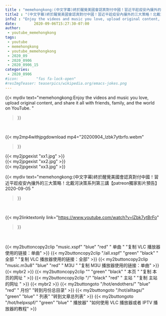 ```yaml
---
title : "memehongkong:(中文字幕)終於醒覺美國會認真對付中國！習近平趁疫安內攘外的三大策略！北戴河決策系列第三講【patreon獨家影片預告】2020-09-05 "
title2 : "(中文字幕)終於醒覺美國會認真對付中國！習近平趁疫安內攘外的三大策略！北戴河決策系列第三講【patreon獨家影片預告】2020-09-05 "
info2 : "Enjoy the videos and music you love, upload original content, and share it all with friends, family, and the world on YouTube. "
date:        2020-09-06T15:27:30-07:00
author:
 - youtube_memehongkong
tags:
 - youtube
 - memehongkong
 - youtube_memehongkong
 - 2020_09
 - 2020_0906
 - 2020_0906_15
categories:
 - 2020_0906
#icon:        "fas fa-lock-open"
#resImgTeaser: teaserpics/wikipedia.org/emacs-jokes.png
---
```


{{< mydiv text="memehongkong:Enjoy the videos and music you love, upload original content, and share it all with friends, family, and the world on YouTube. "
>}}
<br>


{{< my2mp4withjpgdownload mp4="20200904_lzbk7ytbrfo.webm"
>}}

{{< my2jpgexist "xx1.jpg" >}}<br>
{{< my2jpgexist "xx2.jpg" >}}<br>
{{< my2jpgexist "xx3.jpg" >}}<br>



{{< mydiv text="memehongkong:(中文字幕)終於醒覺美國會認真對付中國！習近平趁疫安內攘外的三大策略！北戴河決策系列第三講【patreon獨家影片預告】2020-09-05 "
>}}
<br>

{{< my2linktextonly link="https://www.youtube.com/watch?v=lZbk7ytBrFo"
>}}


<br>

{{< my2buttoncopy2clip "music.xspf"        "blue"   "red"    " 单曲 "  "复制 VLC 播放器使用的链接：单曲" >}} {{< my2buttoncopy2clip "/all.xspf"         "green"  "black"  " 全部 "  "复制 VLC 播放器使用的链接：全部" >}} {{< my2buttoncopy2clip "music.m3u8"        "blue"   "red"    " M3U  "    "复制 M3U 播放器使用的链接：单曲" >}} {{< mybr2 >}} {{< my2buttoncopy2clip ""                  "green"  "black"  " 本页 "    "复制 本页的网址 " >}} {{< my2buttoncopy2clip "/"                 "black"  "red"    " 主站 "    "复制 主站的网址 " >}} {{< mybr2 >}} {{< my2buttongoto      "/hot/endothers/"   "blue"   "red"    " 月份"   "转到月份总目录" >}} {{< my2buttongoto      "/hot/alltags/"     "green"  "blue"   " 列表"   "转到文章总列表" >}} {{< my2buttongoto      "/hot/helpxspf/"    "green"  "blue"   " 播放器" "如何使用 VLC 播放器或者 IPTV 播放器的教程" >}} 
